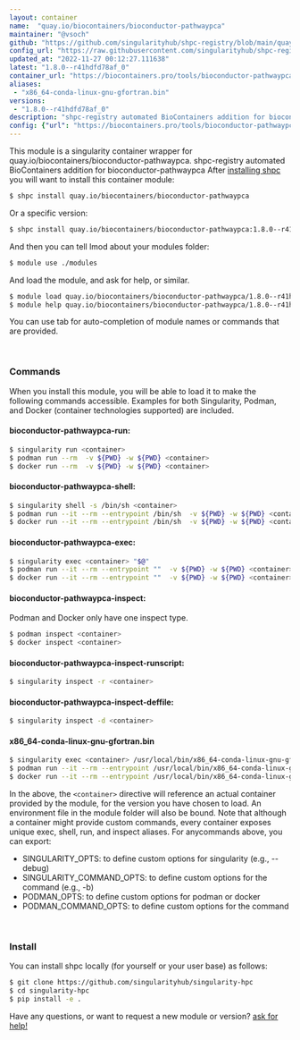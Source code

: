 ```yaml
---
layout: container
name:  "quay.io/biocontainers/bioconductor-pathwaypca"
maintainer: "@vsoch"
github: "https://github.com/singularityhub/shpc-registry/blob/main/quay.io/biocontainers/bioconductor-pathwaypca/container.yaml"
config_url: "https://raw.githubusercontent.com/singularityhub/shpc-registry/main/quay.io/biocontainers/bioconductor-pathwaypca/container.yaml"
updated_at: "2022-11-27 00:12:27.111638"
latest: "1.8.0--r41hdfd78af_0"
container_url: "https://biocontainers.pro/tools/bioconductor-pathwaypca"
aliases:
 - "x86_64-conda-linux-gnu-gfortran.bin"
versions:
 - "1.8.0--r41hdfd78af_0"
description: "shpc-registry automated BioContainers addition for bioconductor-pathwaypca"
config: {"url": "https://biocontainers.pro/tools/bioconductor-pathwaypca", "maintainer": "@vsoch", "description": "shpc-registry automated BioContainers addition for bioconductor-pathwaypca", "latest": {"1.8.0--r41hdfd78af_0": "sha256:aa800f8a0aaa1f192fbf31e092c404ff26447e35add0638e4f9294c533c0a734"}, "tags": {"1.8.0--r41hdfd78af_0": "sha256:aa800f8a0aaa1f192fbf31e092c404ff26447e35add0638e4f9294c533c0a734"}, "docker": "quay.io/biocontainers/bioconductor-pathwaypca", "aliases": {"x86_64-conda-linux-gnu-gfortran.bin": "/usr/local/bin/x86_64-conda-linux-gnu-gfortran.bin"}}
---
```


This module is a singularity container wrapper for quay.io/biocontainers/bioconductor-pathwaypca.
shpc-registry automated BioContainers addition for bioconductor-pathwaypca
After [installing shpc](#install) you will want to install this container module:


```bash
$ shpc install quay.io/biocontainers/bioconductor-pathwaypca
```

Or a specific version:

```bash
$ shpc install quay.io/biocontainers/bioconductor-pathwaypca:1.8.0--r41hdfd78af_0
```

And then you can tell lmod about your modules folder:

```bash
$ module use ./modules
```

And load the module, and ask for help, or similar.

```bash
$ module load quay.io/biocontainers/bioconductor-pathwaypca/1.8.0--r41hdfd78af_0
$ module help quay.io/biocontainers/bioconductor-pathwaypca/1.8.0--r41hdfd78af_0
```

You can use tab for auto-completion of module names or commands that are provided.

<br>

### Commands

When you install this module, you will be able to load it to make the following commands accessible.
Examples for both Singularity, Podman, and Docker (container technologies supported) are included.

#### bioconductor-pathwaypca-run:

```bash
$ singularity run <container>
$ podman run --rm  -v ${PWD} -w ${PWD} <container>
$ docker run --rm  -v ${PWD} -w ${PWD} <container>
```

#### bioconductor-pathwaypca-shell:

```bash
$ singularity shell -s /bin/sh <container>
$ podman run --it --rm --entrypoint /bin/sh  -v ${PWD} -w ${PWD} <container>
$ docker run --it --rm --entrypoint /bin/sh  -v ${PWD} -w ${PWD} <container>
```

#### bioconductor-pathwaypca-exec:

```bash
$ singularity exec <container> "$@"
$ podman run --it --rm --entrypoint ""  -v ${PWD} -w ${PWD} <container> "$@"
$ docker run --it --rm --entrypoint ""  -v ${PWD} -w ${PWD} <container> "$@"
```

#### bioconductor-pathwaypca-inspect:

Podman and Docker only have one inspect type.

```bash
$ podman inspect <container>
$ docker inspect <container>
```

#### bioconductor-pathwaypca-inspect-runscript:

```bash
$ singularity inspect -r <container>
```

#### bioconductor-pathwaypca-inspect-deffile:

```bash
$ singularity inspect -d <container>
```


#### x86_64-conda-linux-gnu-gfortran.bin

```bash
$ singularity exec <container> /usr/local/bin/x86_64-conda-linux-gnu-gfortran.bin
$ podman run --it --rm --entrypoint /usr/local/bin/x86_64-conda-linux-gnu-gfortran.bin   -v ${PWD} -w ${PWD} <container> -c " $@"
$ docker run --it --rm --entrypoint /usr/local/bin/x86_64-conda-linux-gnu-gfortran.bin   -v ${PWD} -w ${PWD} <container> -c " $@"
```



In the above, the `<container>` directive will reference an actual container provided
by the module, for the version you have chosen to load. An environment file in the
module folder will also be bound. Note that although a container
might provide custom commands, every container exposes unique exec, shell, run, and
inspect aliases. For anycommands above, you can export:

 - SINGULARITY_OPTS: to define custom options for singularity (e.g., --debug)
 - SINGULARITY_COMMAND_OPTS: to define custom options for the command (e.g., -b)
 - PODMAN_OPTS: to define custom options for podman or docker
 - PODMAN_COMMAND_OPTS: to define custom options for the command

<br>

### Install

You can install shpc locally (for yourself or your user base) as follows:

```bash
$ git clone https://github.com/singularityhub/singularity-hpc
$ cd singularity-hpc
$ pip install -e .
```

Have any questions, or want to request a new module or version? [ask for help!](https://github.com/singularityhub/singularity-hpc/issues)